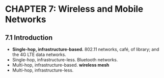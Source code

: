 # CHAPTER 7: Wireless and Mobile Networks

## 7.1 Introduction

- **Single-hop, infrastructure-based.** 802.11 networks,  café, of library; and the 4G LTE data networks.
- Single-hop, infrastructure-less. Bluetooth networks.
- Multi-hop, infrastructure-based.  **wireless mesh**
- Multi-hop, infrastructure-less. 

